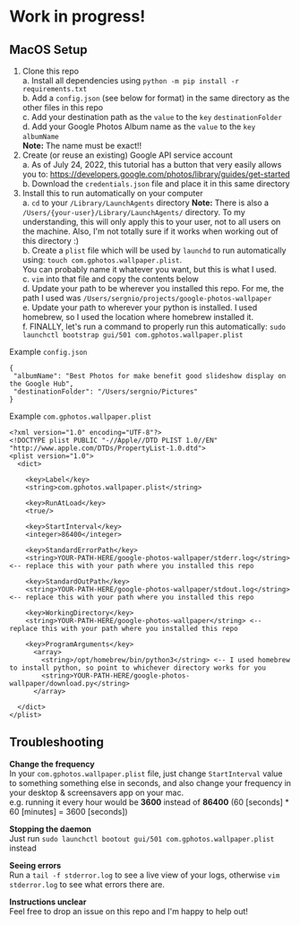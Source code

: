 # Work in progress!
## MacOS Setup 
1. Clone this repo\
  a. Install all dependencies using `python -m pip install -r requirements.txt`\
  b. Add a `config.json` (see below for format) in the same directory as the other files in this repo\
  c. Add your destination path as the `value` to the `key` `destinationFolder`\
  d. Add your Google Photos Album name as the `value` to the `key` `albumName`\
     **Note:** The name must be exact!!
1. Create (or reuse an existing) Google API service account \
  a. As of July 24, 2022, this tutorial has a button that very easily allows you to: https://developers.google.com/photos/library/guides/get-started \
  b. Download the `credentials.json` file and place it in this same directory 
1. Install this to run automatically on your computer \
  a. `cd` to your `/Library/LaunchAgents` directory
  **Note:** There is also a `/Users/{your-user}/Library/LaunchAgents/` directory. To my understanding, this will only apply this to your user, not to all users on the machine. Also, I'm not totally sure if it works when working out of this directory :) \
  b. Create a `plist` file which will be used by `launchd` to run automatically using: `touch com.gphotos.wallpaper.plist`. \
  You can probably name it whatever you want, but this is what I used. \
  c. `vim` into that file and copy the contents below \
  d. Update your path to be wherever you installed this repo. For me, the path I used was `/Users/sergnio/projects/google-photos-wallpaper` \
  e. Update your path to wherever your python is installed. I used homebrew, so I used the location where homebrew installed it. \
  f. FINALLY, let's run a command to properly run this automatically: `sudo launchctl bootstrap gui/501 com.gphotos.wallpaper.plist` 
 
Example `config.json`
```
{
 "albumName": "Best Photos for make benefit good slideshow display on the Google Hub",
 "destinationFolder": "/Users/sergnio/Pictures"
}
```

Example `com.gphotos.wallpaper.plist`
```
<?xml version="1.0" encoding="UTF-8"?>
<!DOCTYPE plist PUBLIC "-//Apple//DTD PLIST 1.0//EN" "http://www.apple.com/DTDs/PropertyList-1.0.dtd">
<plist version="1.0">
  <dict>

    <key>Label</key>
    <string>com.gphotos.wallpaper.plist</string>

    <key>RunAtLoad</key>
    <true/>

    <key>StartInterval</key>
    <integer>86400</integer>

    <key>StandardErrorPath</key>
    <string>YOUR-PATH-HERE/google-photos-wallpaper/stderr.log</string>  <-- replace this with your path where you installed this repo

    <key>StandardOutPath</key>
    <string>YOUR-PATH-HERE/google-photos-wallpaper/stdout.log</string>  <-- replace this with your path where you installed this repo

    <key>WorkingDirectory</key>
    <string>YOUR-PATH-HERE/google-photos-wallpaper</string> <-- replace this with your path where you installed this repo

    <key>ProgramArguments</key>
      <array>
        <string>/opt/homebrew/bin/python3</string> <-- I used homebrew to install python, so point to whichever directory works for you
        <string>YOUR-PATH-HERE/google-photos-wallpaper/download.py</string>
      </array>

  </dict>
</plist>
```

## Troubleshooting
**Change the frequency**\
In your `com.gphotos.wallpaper.plist` file, just change `StartInterval` value to something something else in seconds, and also change your frequency in your desktop & screensavers app on your mac.\
e.g. running it every hour would be **3600** instead of **86400** (60 [seconds] * 60 [minutes] = 3600 [seconds])

**Stopping the daemon**\
Just run `sudo launchctl bootout gui/501 com.gphotos.wallpaper.plist` instead

**Seeing errors**\
Run a `tail -f stderror.log` to see a live view of your logs, otherwise `vim stderror.log` to see what errors there are.

**Instructions unclear**\
Feel free to drop an issue on this repo and I'm happy to help out!
